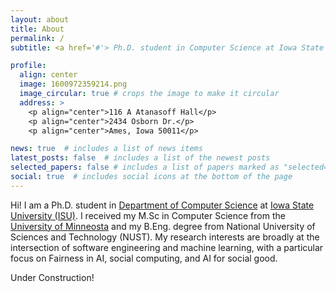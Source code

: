 ```yaml
---
layout: about
title: About
permalink: /
subtitle: <a href='#'> Ph.D. student in Computer Science at Iowa State University

profile:
  align: center
  image: 1600972359214.png
  image_circular: true # crops the image to make it circular
  address: >
    <p align="center">116 A Atanasoff Hall</p>
    <p align="center">2434 Osborn Dr.</p>
    <p align="center">Ames, Iowa 50011</p>

news: true  # includes a list of news items
latest_posts: false  # includes a list of the newest posts
selected_papers: false # includes a list of papers marked as "selected={true}"
social: true  # includes social icons at the bottom of the page
---
```


Hi! I am a Ph.D. student in [Department of Computer Science](https://www.cs.iastate.edu/) at [Iowa State University (ISU)](https://www.iastate.edu/). I received my M.Sc in Computer Science from the [University of Minneosta](https://www.d.umn.edu/) and my B.Eng. degree from National University of Sciences and Technology (NUST). My research interests are broadly at the intersection of software engineering and machine learning, with a particular focus on Fairness in AI, social computing, and AI for social good. 

Under Construction!
